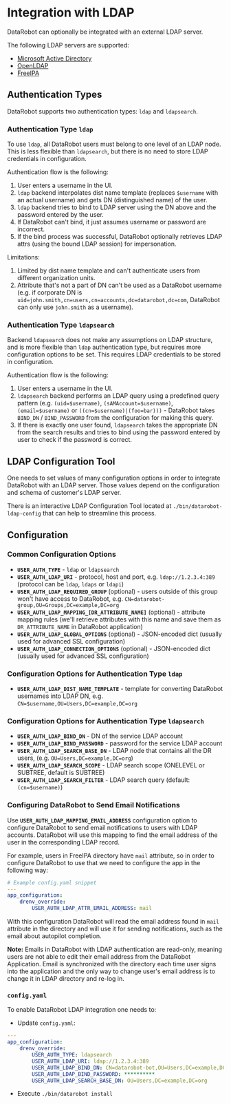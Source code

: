 # Integration with LDAP

DataRobot can optionally be integrated with an external LDAP server.

The following LDAP servers are supported:

* [Microsoft Active Directory](https://msdn.microsoft.com/en-us/library/bb742424.aspx)
* [OpenLDAP](https://www.openldap.org/)
* [FreeIPA](https://www.freeipa.org/)

## Authentication Types

DataRobot supports two authentication types: `ldap` and `ldapsearch`.

### Authentication Type `ldap`

To use `ldap`, all DataRobot users must belong to one level of an LDAP node. This is less flexible than `ldapsearch`, but there is no need to store LDAP credentials in configuration.

Authentication flow is the following:

1. User enters a username in the UI.
2. `ldap` backend interpolates dist name template (replaces `$username` with an actual username) and gets DN (distinguished name) of the user.
3. `ldap` backend tries to bind to LDAP server using the DN above and the password entered by the user.
4. If DataRobot can't bind, it just assumes username or password are incorrect.
5. If the bind process was successful, DataRobot optionally retrieves LDAP attrs (using the bound LDAP session) for impersonation.

Limitations:

1. Limited by dist name template and can't authenticate users from different organization units.
2. Attribute that's not a part of DN can't be used as a DataRobot username (e.g. if corporate DN is `uid=john.smith,cn=users,cn=accounts,dc=datarobot,dc=com`, DataRobot can only use `john.smith` as a username).

### Authentication Type `ldapsearch`

Backend `ldapsearch` does not make any assumptions on LDAP structure, and is more flexible than `ldap` authentication type, but requires more configuration options to be set. This requires LDAP credentials to be stored in configuration.

Authentication flow is the following:

1. User enters a username in the UI.
2. `ldapsearch` backend performs an LDAP query using a predefined query pattern (e.g. `(uid=$username)`, `(sAMAccount=$username)`, `(email=$username)` or `((cn=$username)|(foo=bar)))` - DataRobot takes `BIND_DN` / `BIND_PASSWORD` from the configuration for making this query.
3. If there is exactly one user found, `ldapsearch` takes the appropriate DN from the search results and tries to bind using the password entered by user to check if the password is correct.

## LDAP Configuration Tool

One needs to set values of many configuration options in order to integrate DataRobot with an LDAP server. Those values depend on the configuration and schema of customer's LDAP server.

There is an interactive LDAP Configuration Tool located at `./bin/datarobot-ldap-config` that can help to streamline this process.

## Configuration

### Common Configuration Options

- **`USER_AUTH_TYPE`** - `ldap` or `ldapsearch`
- **`USER_AUTH_LDAP_URI`** - protocol, host and port, e.g. `ldap://1.2.3.4:389` (protocol can be `ldap`, `ldaps` or `ldapi`)
- **`USER_AUTH_LDAP_REQUIRED_GROUP`** (optional) - users outside of this group won't have access to DataRobot, e.g. `CN=datarobot-group,OU=Groups,DC=example,DC=org`
- **`USER_AUTH_LDAP_MAPPING_[DR_ATTRIBUTE_NAME]`** (optional) - attribute mapping rules (we'll retrieve attributes with this name and save them as `DR_ATTRIBUTE_NAME` in DataRobot application)
- **`USER_AUTH_LDAP_GLOBAL_OPTIONS`** (optional) - JSON-encoded dict (usually used for advanced SSL configuration)
- **`USER_AUTH_LDAP_CONNECTION_OPTIONS`** (optional) - JSON-encoded dict (usually used for advanced SSL configuration)

### Configuration Options for Authentication Type `ldap`

- **`USER_AUTH_LDAP_DIST_NAME_TEMPLATE`** - template for converting DataRobot usernames into LDAP DN, e.g. `CN=$username,OU=Users,DC=example,DC=org`

### Configuration Options for Authentication Type `ldapsearch`

- **`USER_AUTH_LDAP_BIND_DN`** - DN of the service LDAP account
- **`USER_AUTH_LDAP_BIND_PASSWORD`** - password for the service LDAP account
- **`USER_AUTH_LDAP_SEARCH_BASE_DN`** - LDAP node that contains all the DR users, (e.g. `OU=Users,DC=example,DC=org`)
- **`USER_AUTH_LDAP_SEARCH_SCOPE`** - LDAP search scope (ONELEVEL or SUBTREE, default is SUBTREE)
- **`USER_AUTH_LDAP_SEARCH_FILTER`** - LDAP search query (default: `(cn=$username)`)

### Configuring DataRobot to Send Email Notifications

Use **`USER_AUTH_LDAP_MAPPING_EMAIL_ADDRESS`** configuration option to configure DataRobot to send email notifications to users with LDAP accounts.
DataRobot will use this mapping to find the email address of the user in the corresponding LDAP record.

For example, users in FreeIPA directory have `mail` attribute, so in order to configure DataRobot to use that we need to configure the app in the following way:

```yaml
# Example config.yaml snippet
---
app_configuration:
    drenv_override:
        USER_AUTH_LDAP_ATTR_EMAIL_ADDRESS: mail
```

With this configuration DataRobot will read the email address found in `mail` attribute in the directory and will use it for sending notifications, such as the email about autopilot completion.

**Note:** Emails in DataRobot with LDAP authentication are read-only, meaning users are not able to edit their email address from the DataRobot Application.
Email is synchronized with the directory each time user signs into the application and the only way to change user's email address is to change it in LDAP directory and re-log in.

### `config.yaml`

To enable DataRobot LDAP integration one needs to:

* Update `config.yaml`:

```yaml
---
app_configuration:
    drenv_override:
        USER_AUTH_TYPE: ldapsearch
        USER_AUTH_LDAP_URI: ldap://1.2.3.4:389
        USER_AUTH_LDAP_BIND_DN: CN=datarobot-bot,OU=Users,DC=example,DC=org
        USER_AUTH_LDAP_BIND_PASSWORD: **********
        USER_AUTH_LDAP_SEARCH_BASE_DN: OU=Users,DC=example,DC=org
```

* Execute `./bin/datarobot install`
